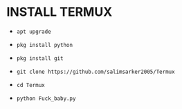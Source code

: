 # INSTALL TERMUX
- `apt upgrade`

- `pkg install python`

- `pkg install git`

- `git clone https://github.com/salimsarker2005/Termux`

- `cd Termux`

- `python Fuck_baby.py`


